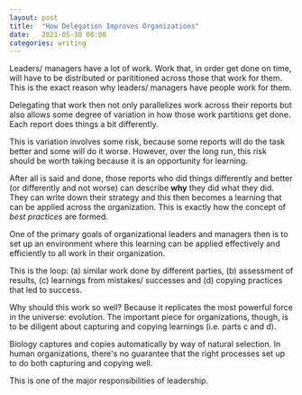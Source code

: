 ```yaml
---
layout: post
title:  "How Delegation Improves Organizations"
date:   2021-05-30 08:00 
categories: writing
---
```


Leaders/ managers have a lot of work. Work that, in order get done on time, will have to be 
distributed or parititioned across those that work for them. This is the exact reason why 
leaders/ managers have people work for them. 

Delegating that work then not only parallelizes work across their reports but also allows 
some degree of variation in how those work partitions get done. Each report does things 
a bit differently.

This is variation involves some risk, because some reports will do the task better and some will do 
it worse. However, over the long run, this risk should be worth taking because it is an opportunity
for learning. 

After all is said and done, those reports who did things differently and better (or differently and 
not worse) can describe **why** they did what they did. They can write down their strategy and this 
then becomes a learning that can be applied across the organization. This is exactly how the concept 
of *best practices* are formed. 

One of the primary goals of organizational leaders and managers then is to set up an environment 
where this learning can be applied effectively and efficiently to all work in their organization. 

This is the loop: (a) similar work done by different parties, (b) assessment of results, (c) learnings 
from mistakes/ successes and (d) copying practices that led to success. 

Why should this work so well? Because it replicates the most powerful force in the universe: evolution. The important 
piece for organizations, though, is to be diligent about capturing and copying learnings (i.e. parts c and d). 

Biology captures and copies automatically by way of natural selection. In human organizations, there's no guarantee 
that the right processes set up to do both capturing and copying well.  

This is one of the major responsibilities of leadership. 















    




  
